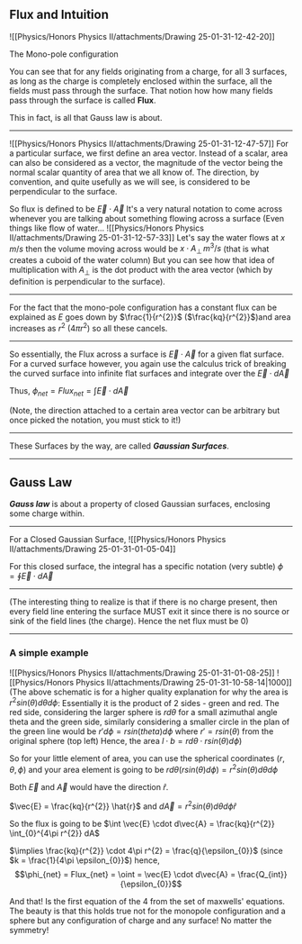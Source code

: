 ## Flux and Intuition

![[Physics/Honors Physics II/attachments/Drawing 25-01-31-12-42-20]]

The Mono-pole configuration 

You can see that for any fields originating from a charge, for all 3 surfaces, as long as the charge is completely enclosed within the surface, all the fields must pass through the surface. That notion how how many fields pass through the surface is called **Flux**.

This in fact, is all that Gauss law is about.

---
![[Physics/Honors Physics II/attachments/Drawing 25-01-31-12-47-57]]
For a particular surface, we first define an area vector.
Instead of a scalar, area can also be considered as a vector, the magnitude of the vector being the normal scalar quantity of area that we all know of. The direction, by convention, and quite usefully as we will see, is considered to be perpendicular to the surface.

So flux is defined to be $\vec{E} \cdot \vec{A}$
It's a very natural notation to come across whenever you are talking about something flowing across a surface (Even things like flow of water...
![[Physics/Honors Physics II/attachments/Drawing 25-01-31-12-57-33]]
Let's say the water flows at $x \, m/s$ then the volume moving across would be $x \cdot A_{\perp} \,m^{3}/s$ (that is what creates a cuboid of the water column)
But you can see how that idea of multiplication with $A_\perp$ is the dot product with the area vector (which by definition is perpendicular to the surface). 

---
For the fact that the mono-pole configuration has a constant flux can be explained as $E$ goes down by $\frac{1}{r^{2}}$ ($\frac{kq}{r^{2}}$)and area increases as $r^{2}$ ($4\pi r^{2}$) so all these cancels.


---

So essentially, the Flux across a surface is $\vec{E} \cdot \vec{A}$ for a given flat surface. 
For a curved surface however, you again use the calculus trick of breaking the curved surface into infinite flat surfaces and integrate over the $\vec{E} \cdot d\vec{A}$ 

Thus, $\phi_{net} = Flux_{net} = \int \vec{E} \cdot d \vec{A}$

(Note, the direction attached to a certain area vector can be arbitrary but once picked the notation, you must stick to it!)

---
These Surfaces by the way, are called ***Gaussian Surfaces***.

---
## Gauss Law
***Gauss law*** is about a property of closed Gaussian surfaces, enclosing some charge within.

---
For a Closed Gaussian Surface,
![[Physics/Honors Physics II/attachments/Drawing 25-01-31-01-05-04]]

For this closed surface, the integral has a specific notation (very subtle)
$\displaystyle \phi = \oint \vec{E} \cdot d \vec{A}$

---
(The interesting thing to realize is that if there is no charge present, then every field line entering the surface MUST exit it since there is no source or sink of the field lines (the charge). Hence the net flux must be $0$)

---

### A simple example
![[Physics/Honors Physics II/attachments/Drawing 25-01-31-01-08-25]]
![[Physics/Honors Physics II/attachments/Drawing 25-01-31-10-58-14|1000]]
(The above schematic is for a higher quality explanation for why the area is $r^{2}sin(\theta)d\theta d\phi$:
Essentially it is the product of 2 sides - green and red. The red side, considering the larger sphere is $rd\theta$ for a small azimuthal angle theta and the green side, similarly considering a smaller circle in the plan of the green line would be $r'd\phi=rsin(theta)d\phi$ where $r'=rsin(\theta)$ from the original sphere (top left)
Hence, the area $l \cdot b = rd\theta \cdot rsin(\theta) d\phi$)

So for your little element of area, you can use the spherical coordinates $(r, \theta, \phi)$ and your area element is going to be 
$rd\theta (rsin(\theta) d\phi) = r^{2}sin(\theta)d\theta d\phi$

Both $\vec{E}$ and $\vec{A}$ would have the direction $\hat{r}$.

$\vec{E} = \frac{kq}{r^{2}} \hat{r}$
and $d\vec{A} = r^{2}sin(\theta)d\theta d\phi \hat{r}$

So the flux is going to be $\int \vec{E} \cdot d\vec{A} = \frac{kq}{r^{2}} \int_{0}^{4\pi r^{2}} dA$

$\implies \frac{kq}{r^{2}} \cdot 4\pi r^{2} = \frac{q}{\epsilon_{0}}$ (since $k = \frac{1}{4\pi \epsilon_{0}}$)
hence, $$\phi_{net} = Flux_{net} = \oint = \vec{E} \cdot d\vec{A} = \frac{Q_{int}}{\epsilon_{0}}$$

And that! Is the first equation of the 4 from the set of maxwells' equations.
The beauty is that this holds true not for the monopole configuration and a sphere but any configuration of charge and any surface! No matter the symmetry!

